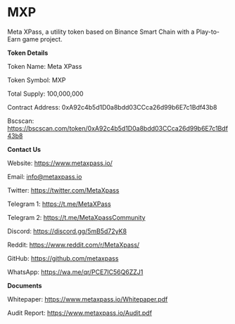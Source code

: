 # MXP
Meta XPass, a utility token based on Binance Smart Chain with a Play-to-Earn game project.

**Token Details**

Token Name: Meta XPass

Token Symbol: MXP

Total Supply: 100,000,000

Contract Address: 0xA92c4b5d1D0a8bdd03CCca26d99b6E7c1Bdf43b8

Bscscan: https://bscscan.com/token/0xA92c4b5d1D0a8bdd03CCca26d99b6E7c1Bdf43b8

**Contact Us**

Website: https://www.metaxpass.io/

Email: info@metaxpass.io

Twitter: https://twitter.com/MetaXpass

Telegram 1: https://t.me/MetaXPass

Telegram 2: https://t.me/MetaXpassCommunity

Discord: https://discord.gg/5mB5d72yK8

Reddit: https://www.reddit.com/r/MetaXpass/

GitHub: https://github.com/metaxpass

WhatsApp: https://wa.me/qr/PCE7IC56Q6ZZJ1

**Documents**

Whitepaper: https://www.metaxpass.io/Whitepaper.pdf

Audit Report: https://www.metaxpass.io/Audit.pdf
